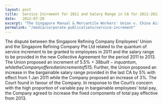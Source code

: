 ```yaml
---
layout: post
title:  Service Increment for 2011 and Salary Range in CA for 2011-2013"
date:   2012-07-20
excerpt: "The Singapore Manual & Mercantile Workers' Union v. China Airlines Limited: The Court rhas been adjourned to a date to be fixed."
permalink: "/media/corporate-publications/service-increment"
---
```


The dispute between the Singapore Refining Company Employees' Union and the Singapore Refining Company Pte Ltd related to the quantum of service increment to be granted to employees in 2011 and the salary range to be provided in the new Collective Agreement for the period 2011 to 2013. The Union proposed an increment of 5.5% + $38 built-in quantum, while the Company offered an increment of 5% +$15. Further, the Union proposed an increase in the bargainable salary range provided in the last CA by 5% with effect from 1 Jan 2011 while the Company proposed an increase of 3%. The Court found in favour of the Company. In response to the Court’s concern with the high proportion of variable pay in bargainable employees’ total pay, the Company agreed to increase the fixed components of total pay effective from 2013.